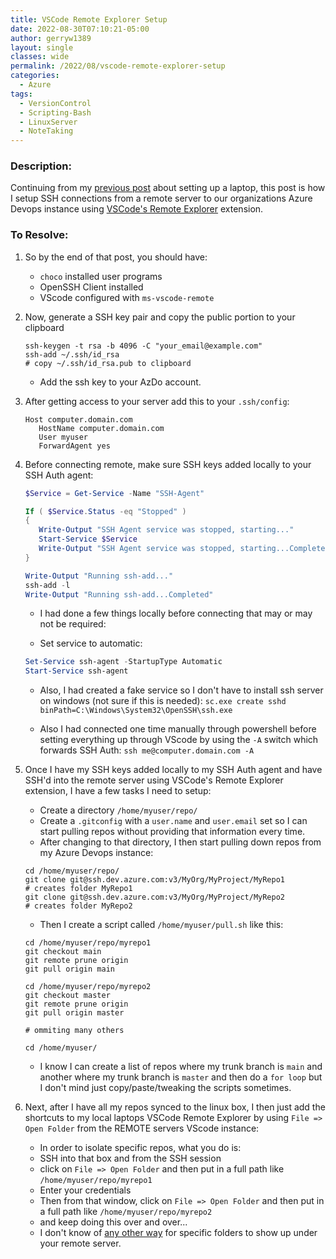 ```yaml
---
title: VSCode Remote Explorer Setup
date: 2022-08-30T07:10:21-05:00
author: gerryw1389
layout: single
classes: wide
permalink: /2022/08/vscode-remote-explorer-setup
categories:
  - Azure
tags:
  - VersionControl
  - Scripting-Bash
  - LinuxServer
  - NoteTaking
---
```

<!--more-->

### Description:

Continuing from my [previous post](https://automationadmin.com/2022/03/setup-work-laptop) about setting up a laptop, this post is how I setup SSH connections from a remote server to our organizations Azure Devops instance using [VSCode's Remote Explorer](https://code.visualstudio.com/docs/remote/ssh) extension.

### To Resolve:

1. So by the end of that post, you should have:
   - `choco` installed user programs
   - OpenSSH Client installed
   - VScode configured with `ms-vscode-remote`

1. Now, generate a SSH key pair and copy the public portion to your clipboard

   ```shell
   ssh-keygen -t rsa -b 4096 -C "your_email@example.com"
   ssh-add ~/.ssh/id_rsa
   # copy ~/.ssh/id_rsa.pub to clipboard
   ```

   - Add the ssh key to your AzDo account.

1. After getting access to your server add this to your `.ssh/config`:

   ```escape
   Host computer.domain.com
      HostName computer.domain.com
      User myuser
      ForwardAgent yes
   ```

1. Before connecting remote, make sure SSH keys added locally to your SSH Auth agent:

   ```powershell
   $Service = Get-Service -Name "SSH-Agent"

   If ( $Service.Status -eq "Stopped" )
   {
      Write-Output "SSH Agent service was stopped, starting..."
      Start-Service $Service
      Write-Output "SSH Agent service was stopped, starting...Completed"
   }

   Write-Output "Running ssh-add..."
   ssh-add -l
   Write-Output "Running ssh-add...Completed"
   ```

   - I had done a few things locally before connecting that may or may not be required:

   - Set service to automatic:

   ```powershell
   Set-Service ssh-agent -StartupType Automatic
   Start-Service ssh-agent
   ```

   - Also, I had created a fake service so I don't have to install ssh server on windows (not sure if this is needed): `sc.exe create sshd binPath=C:\Windows\System32\OpenSSH\ssh.exe`

   - Also I had connected one time manually through powershell before setting everything up through VScode by using the `-A` switch which forwards SSH Auth: `ssh me@computer.domain.com -A`

1. Once I have my SSH keys added locally to my SSH Auth agent and have SSH'd into the remote server using VSCode's Remote Explorer extension, I have a few tasks I need to setup:

   - Create a directory `/home/myuser/repo/`
   - Create a `.gitconfig` with a `user.name` and `user.email` set so I can start pulling repos without providing that information every time.
   - After changing to that directory, I then start pulling down repos from my Azure Devops instance:

   ```shell
   cd /home/myuser/repo/
   git clone git@ssh.dev.azure.com:v3/MyOrg/MyProject/MyRepo1
   # creates folder MyRepo1
   git clone git@ssh.dev.azure.com:v3/MyOrg/MyProject/MyRepo2
   # creates folder MyRepo2
   ```

   - Then I create a script called `/home/myuser/pull.sh` like this:

   ```shell
   cd /home/myuser/repo/myrepo1
   git checkout main
   git remote prune origin
   git pull origin main

   cd /home/myuser/repo/myrepo2
   git checkout master
   git remote prune origin
   git pull origin master

   # ommiting many others

   cd /home/myuser/

   ```

   - I know I can create a list of repos where my trunk branch is `main` and another where my trunk branch is `master` and then do a `for loop` but I don't mind just copy/paste/tweaking the scripts sometimes.

1. Next, after I have all my repos synced to the linux box, I then just add the shortcuts to my local laptops VSCode Remote Explorer by using `File => Open Folder` from the REMOTE servers VScode instance:

   - In order to isolate specific repos, what you do is:
   - SSH into that box and from the SSH session
   - click on `File => Open Folder` and then put in a full path like `/home/myuser/repo/myrepo1`
   - Enter your credentials
   - Then from that window, click on `File => Open Folder` and then put in a full path like `/home/myuser/repo/myrepo2`
   - and keep doing this over and over...
   - I don't know of [any other way](https://code.visualstudio.com/docs/remote/ssh#_remember-hosts-and-advanced-settings) for specific folders to show up under your remote server.
